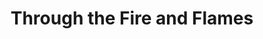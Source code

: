 ---
ee_id: '4248'
site: '1'
type: '2'
long_id: 2014-123 Through the Fire and Flames
url: 2014-123-through-the-fire-and-flames
title: Through the Fire and Flames
year: '2014'
medium: Acer laptop running Light O Rama S3 Software Suite Pro, three Light O Rama
  CTB16PC controllers, one Cosmic Color Ribbon LED Strip and controller, LED string
  lights, two grid wall floor standing display fixtures, two Roman Lights Holographic
  Ropelight Palm Trees, white Ikea table, extension cords, zip-ties
commission:
add_credit:
dims: 'Variable. '
pitch: 'Lightshow 4 Arcangel Surfware pop-up #2. Shout out to Dragon Force. ;-)'
ps:
live_url: http://www.dailymotion.com/video/x28feco_through-the-fire-and-flames-pop-up-at-moma-ps1_creation
related: "[4149] [2012-160-euphoria] 2012-160 Euphoria"
youtube:
imgs: nyabf-dap-newyork-2014-10-install-1-database-ek.jpg
subheading:
year2: '2014'
download:
add_credits:
related_code:
layout: things-i-made
---